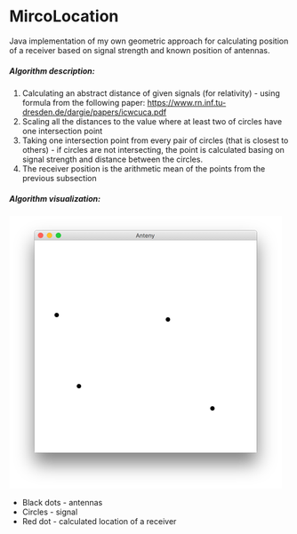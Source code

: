 # MircoLocation
Java implementation of my own geometric approach for calculating position of a receiver based on signal strength and known position of antennas.

##### Algorithm description:
1. Calculating an abstract distance of given signals (for relativity) - using formula from the following paper: https://www.rn.inf.tu-dresden.de/dargie/papers/icwcuca.pdf
2. Scaling all the distances to the value where at least two of circles have one intersection point
3. Taking one intersection point from every pair of circles (that is closest to others) - if circles are not intersecting, the point is calculated basing on signal strength and distance between the circles.
4. The receiver position is the arithmetic mean of the points from the previous subsection

##### Algorithm visualization:
![](./screenshots/antennas.gif)

- Black dots - antennas
- Circles - signal
- Red dot - calculated location of a receiver
